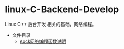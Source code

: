 # linux-C-Backend-Develop
Linux C++ 后台开发 相关的基础，网络编程。
* 文件目录
  * [sock网络编程函数说明](https://github.com/aoaforever/linux-C-Backend-Develop/blob/main/socket%20%E5%87%BD%E6%95%B0.md)
